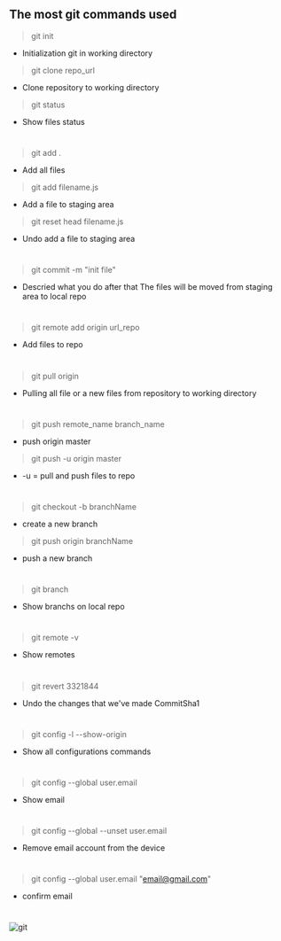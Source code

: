 ## The most git commands used

> git init

- Initialization git in working directory

> git clone repo_url

- Clone repository to working directory

> git status

- Show files status

#

> git add .

- Add all files

> git add filename.js

- Add a file to staging area

> git reset head filename.js

- Undo add a file to staging area

#

> git commit -m "init file"

- Descried what you do after that The files will be moved from staging area to local repo

#

> git remote add origin url_repo

- Add files to repo

#

> git pull origin

- Pulling all file or a new files from repository to working directory

#

> git push remote_name branch_name

- push origin master

> git push -u origin master

- -u = pull and push files to repo

#

> git checkout -b branchName

- create a new branch

> git push origin branchName

- push a new branch

#

> git branch

- Show branchs on local repo

#

> git remote -v

- Show remotes

#

> git revert 3321844

- Undo the changes that we've made CommitSha1

#

> git config -l --show-origin

- Show all configurations commands

#

> git config --global user.email

- Show email

#

> git config --global --unset user.email

- Remove email account from the device

#

> git config --global user.email "email@gmail.com"

- confirm email

#

#

<img align="center" src="https://raw.githubusercontent.com/abdelfattah90/The-Most-Git-Commands-Used/main/git.png" alt="git" />
